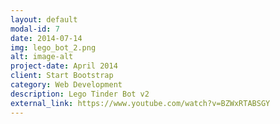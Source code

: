 ```yaml
---
layout: default
modal-id: 7
date: 2014-07-14
img: lego_bot_2.png
alt: image-alt
project-date: April 2014
client: Start Bootstrap
category: Web Development
description: Lego Tinder Bot v2
external_link: https://www.youtube.com/watch?v=BZWxRTABSGY
---
```


